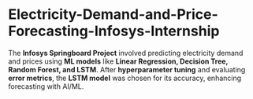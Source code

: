 # Electricity-Demand-and-Price-Forecasting-Infosys-Internship
The **Infosys Springboard Project** involved predicting electricity demand and prices using **ML models** like **Linear Regression, Decision Tree, Random Forest, and LSTM**. After **hyperparameter tuning** and evaluating **error metrics**, the **LSTM model** was chosen for its accuracy, enhancing forecasting with AI/ML.
